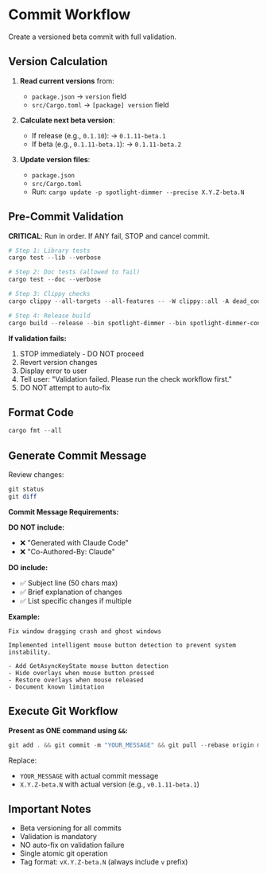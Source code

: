 ﻿---
description: Create a beta version commit with validation and proper git workflow
mode: agent
---

# Commit Workflow

Create a versioned beta commit with full validation.

## Version Calculation

1. **Read current versions** from:
   - `package.json` → `version` field
   - `src/Cargo.toml` → `[package] version` field

2. **Calculate next beta version**:
   - If release (e.g., `0.1.10`): → `0.1.11-beta.1`
   - If beta (e.g., `0.1.11-beta.1`): → `0.1.11-beta.2`

3. **Update version files**:
   - `package.json`
   - `src/Cargo.toml`
   - Run: `cargo update -p spotlight-dimmer --precise X.Y.Z-beta.N`

## Pre-Commit Validation

**CRITICAL**: Run in order. If ANY fail, STOP and cancel commit.

```powershell
# Step 1: Library tests
cargo test --lib --verbose

# Step 2: Doc tests (allowed to fail)
cargo test --doc --verbose

# Step 3: Clippy checks
cargo clippy --all-targets --all-features -- -W clippy::all -A dead_code

# Step 4: Release build
cargo build --release --bin spotlight-dimmer --bin spotlight-dimmer-config
```

**If validation fails:**
1. STOP immediately - DO NOT proceed
2. Revert version changes
3. Display error to user
4. Tell user: "Validation failed. Please run the check workflow first."
5. DO NOT attempt to auto-fix

## Format Code

```powershell
cargo fmt --all
```

## Generate Commit Message

Review changes:
```powershell
git status
git diff
```

**Commit Message Requirements:**

**DO NOT include:**
- ❌ "Generated with Claude Code"
- ❌ "Co-Authored-By: Claude"

**DO include:**
- ✅ Subject line (50 chars max)
- ✅ Brief explanation of changes
- ✅ List specific changes if multiple

**Example:**
```
Fix window dragging crash and ghost windows

Implemented intelligent mouse button detection to prevent system instability.

- Add GetAsyncKeyState mouse button detection
- Hide overlays when mouse button pressed
- Restore overlays when mouse released
- Document known limitation
```

## Execute Git Workflow

**Present as ONE command using `&&`:**

```powershell
git add . && git commit -m "YOUR_MESSAGE" && git pull --rebase origin main && git tag vX.Y.Z-beta.N && git push origin main && git push origin vX.Y.Z-beta.N
```

Replace:
- `YOUR_MESSAGE` with actual commit message
- `X.Y.Z-beta.N` with actual version (e.g., `v0.1.11-beta.1`)

## Important Notes

- Beta versioning for all commits
- Validation is mandatory
- NO auto-fix on validation failure
- Single atomic git operation
- Tag format: `vX.Y.Z-beta.N` (always include `v` prefix)
